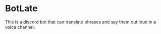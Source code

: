 # BotLate
This is a discord bot that can translate phrases and say them out loud in a voice channel.
